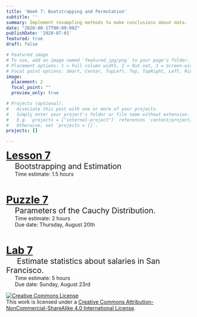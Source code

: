```yaml
---
title: 'Week 7: Bootstrapping and Permutation'
subtitle: ''
summary: Implement resampling methods to make conclusions about data.
date: "2020-08-17T00:00:00Z"
publishDate: '2020-07-01'
featured: true
draft: false

# Featured image
# To use, add an image named `featured.jpg/png` to your page's folder.
# Placement options: 1 = Full column width, 2 = Out-set, 3 = Screen-width
# Focal point options: Smart, Center, TopLeft, Top, TopRight, Left, Right, BottomLeft, Bottom, BottomRight
image:
  placement: 2
  focal_point: ""
  preview_only: true

# Projects (optional).
#   Associate this post with one or more of your projects.
#   Simply enter your project's folder or file name without extension.
#   E.g. `projects = ["internal-project"]` references `content/project/deep-learning/index.md`.
#   Otherwise, set `projects = []`.
projects: []

---
```



<p>
<div style="font-size:200%">
<i class="fas fa-chalkboard-teacher"></i> <a href = "/coursework/Bootstrapping.html"><b>Lesson 7</b> 
</a>
</div>
<div style="font-size:150%">
&nbsp; &nbsp;  Bootstrapping and Estimation</a>
</div>
&nbsp; &nbsp; &nbsp; Time estimate: 1.5 hours
</p>

<br>

<p>
<div style="font-size:200%">
<i class="fas fa-puzzle-piece"></i> <a href = "/pas/PA-bootstrapping.html"><b>Puzzle 7</b> 
</a>
</div>
<div style="font-size:150%">
&nbsp; &nbsp;   
Parameters of the Cauchy Distribution.
</div>
&nbsp; &nbsp; &nbsp;  Time estimate: 2 hours
<br>
&nbsp; &nbsp; &nbsp;  Due date: Thursday, August 20th
</p>

<br>

<p>
<div style="font-size:200%">
<i class="fas fa-laptop-code"></i> <a href = "/labs/Lab-bootstrap-Instructions.html"><b>Lab 7</b> 
</a>
</div>
<div style="font-size:150%">
&nbsp; &nbsp;&nbsp;  
Estimate statistics about salaries in San Francisco.
</div>
&nbsp; &nbsp;  &nbsp; Time estimate: 5 hours
<br>
&nbsp; &nbsp; &nbsp; Due date: Sunday, August 23rd
</p>

<a rel="license" href="http://creativecommons.org/licenses/by-nc-sa/4.0/"><img alt="Creative Commons License" style="border-width:0" src="https://i.creativecommons.org/l/by-nc-sa/4.0/88x31.png" /></a><br />This work is licensed under a <a rel="license" href="http://creativecommons.org/licenses/by-nc-sa/4.0/">Creative Commons Attribution-NonCommercial-ShareAlike 4.0 International License</a>.



